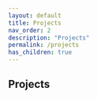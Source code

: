 ```yaml
---
layout: default
title: Projects
nav_order: 2
description: "Projects"
permalink: /projects
has_children: true
---
```


## Projects

